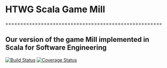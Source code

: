 # HTWG Scala Game Mill
=====================================================
## Our version of the game Mill implemented in Scala for Software Engineering

[![Build Status](https://travis-ci.org/KzuDemEvin/htwg-scala-mill.svg?branch=master)](https://travis-ci.org/KzuDemEvin/htwg-scala-mill)
[![Coverage Status](https://coveralls.io/repos/github/KzuDemEvin/htwg-scala-mill/badge.svg?branch=master)](https://coveralls.io/github/KzuDemEvin/htwg-scala-mill?branch=master)
